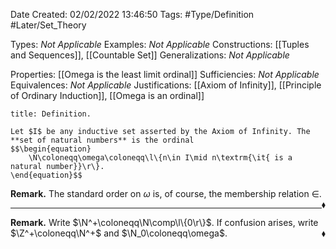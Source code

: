 <div class="topSpace"></div>

Date Created: 02/02/2022 13:46:50
Tags: #Type/Definition #Later/Set_Theory

Types: <i>Not Applicable</i>
Examples: <i>Not Applicable</i>
Constructions: [[Tuples and Sequences]], [[Countable Set]]
Generalizations: <i>Not Applicable</i>

Properties: [[Omega is the least limit ordinal]]
Sufficiencies: <i>Not Applicable</i>
Equivalences: <i>Not Applicable</i>
Justifications: [[Axiom of Infinity]], [[Principle of Ordinary Induction]], [[Omega is an ordinal]]

``` ad-Definition
title: Definition.

Let $I$ be any inductive set asserted by the Axiom of Infinity. The **set of natural numbers** is the ordinal
$$\begin{equation}
    \N\coloneqq\omega\coloneqq\l\{n\in I\mid n\textrm{\it{ is a natural number}}\r\}.
\end{equation}$$

```

<b>Remark.</b> The standard order on $\omega$ is, of course, the membership relation $\in$.<span style="float:right;">$\blacklozenge$</span>

---

<b>Remark.</b> Write $\N^+\coloneqq\N\comp\l\{0\r\}$. If confusion arises, write $\Z^+\coloneqq\N^+$ and $\N_0\coloneqq\omega$.<span style="float:right;">$\blacklozenge$</span>
